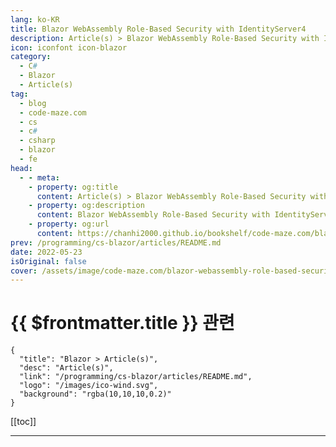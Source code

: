 ```yaml
---
lang: ko-KR
title: Blazor WebAssembly Role-Based Security with IdentityServer4
description: Article(s) > Blazor WebAssembly Role-Based Security with IdentityServer4
icon: iconfont icon-blazor
category: 
  - C#
  - Blazor
  - Article(s)
tag: 
  - blog
  - code-maze.com
  - cs
  - c#
  - csharp
  - blazor
  - fe
head:  
  - - meta:
    - property: og:title
      content: Article(s) > Blazor WebAssembly Role-Based Security with IdentityServer4
    - property: og:description
      content: Blazor WebAssembly Role-Based Security with IdentityServer4
    - property: og:url
      content: https://chanhi2000.github.io/bookshelf/code-maze.com/blazor-webassembly-role-based-security-with-identityserver4.html
prev: /programming/cs-blazor/articles/README.md
date: 2022-05-23
isOriginal: false
cover: /assets/image/code-maze.com/blazor-webassembly-role-based-security-with-identityserver4/banner.png
---
```


# {{ $frontmatter.title }} 관련

```component VPCard
{
  "title": "Blazor > Article(s)",
  "desc": "Article(s)",
  "link": "/programming/cs-blazor/articles/README.md",
  "logo": "/images/ico-wind.svg",
  "background": "rgba(10,10,10,0.2)"
}
```

[[toc]]

---

<SiteInfo
  name="Blazor WebAssembly Role-Based Security with IdentityServer4"
  desc="In this article, we are going to learn about Blazor WebAssembly Role-Based Security by using the IdentityServer4 as a claims provider."
  url="https://code-maze.com/blazor-webassembly-role-based-security-with-identityserver4/"
  logo="/assets/image/code-maze.com/favicon.png"
  preview="/assets/image/code-maze.com/blazor-webassembly-role-based-security-with-identityserver4/banner.png"/>

<!-- TODO: 작성 -->
